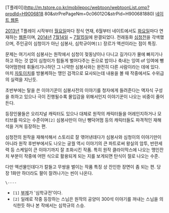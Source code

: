 [T플레이](http://m.tstore.co.kr/mobilepoc/webtoon/webtoonList.omp?prodId=H9006818
80&strPrePageNm=0c06012O&strPid=H900681880) [네이트
웹툰](http://comics.nate.com/webtoon/list.php?btno=55203)

[2013년](2013%EB%85%84.md) T플레이 시작부터
[월요일](%EC%9B%94%EC%9A%94%EC%9D%BC.md)마다 정식 연재, 6월부터 네이트에서도
[화요일](%ED%99%94%EC%9A%94%EC%9D%BC.md)마다 연재하는
[웹툰](%EC%9B%B9%ED%88%B0.md)이며, [2014년](2014%EB%85%84.md) [7월14일](7%EC%9B%94%2014%EC%9D%BC.md) ~ [7월15일](7%EC%9B%94%2015%EC%9D%BC.md)에 완결되었다. 전래동화
[심청전](%EC%8B%AC%EC%B2%AD%EC%A0%84.md)을 각색했으며, 주인공이 심청이가 아닌 심봉사, 심학규이며`[1]`
장르가 액션이라는 점이 특징.

문제는 여기서의 심봉사는 원작에서 심청이 젖동냥이나 다니고 길가다가 물에 빠지기나하고 하는 것 없이 심청이가 힘들게 벌어다주는 돈으로 밥이나
축내는 잉여 of 잉여에 뺑덕어멈한테 휘둘리기나하던 그 나약한 심봉사와는 완전히 다른 사람이라는 데에 있다. 마치
[자토이치](%EC%9E%90%ED%86%A0%EC%9D%B4%EC%B9%98.md)를 방불케하는 맹인 검객으로 묘사되는데 내용을 볼
때 작중에서도 수위급의 실력을 지닌듯.

초반부에는 탈을 쓴 이야기꾼이 심봉사전의 이야기를 청자에게 들려준다는 액자식 구성을 취하고 있으나 극이 진행될수록 몰입감을 위해서인지
이야기꾼이 나오는 비중이 줄어든다.

등장인물들은 오리지널 캐릭터도 있으나 대체로 원작의 캐릭터들을 어레인지하거나 모티브를 따오는 수준이며`[2]` 심봉사만이 아닌 뺑덕어멈 등의
캐릭터들도 파격적인 재해석을 거쳐 등장하는 편.

심청전의 원작을 재해석해서 스토리로 잘 엮어낸데다가 심봉사와 심청이의 이야기만이 아니라 원작 후반부에서도 나오는 궁궐 역시 이야기의 큰
파트로써 왕실의 암투, 반란세력 등 스케일이 큰 이야기까지 잘 조화시킨 작품. 특히 원작 클라이막스에 나오는 맹인잔치 부분이 작중에 어떤
식으로 활용되게 되는 지를 보게되면 탄식이 절로 나오는 수준.

다만 액션물인데다가 칼들고 무쌍을 벌이는 작품 특징 상 잔인한 장면이 좀 되는 편. 당장 1화만 하더라도 팔이 잘려나가는 씬이 나온다.

`\----`

  * `[1]` [부제](%EB%B6%80%EC%A0%9C#s-1.md)가 '심학규전'이다.
  * `[2]` 일례로 작중 등장하는 스님은 원작의 공양미 300석 이야기를 꺼내는 스님을 의식한듯 하나 본 작에서는 심학규의 스승.

